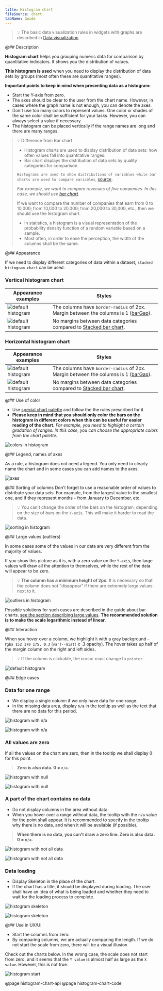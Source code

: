 ```yaml
---
title: Histogram chart
fileSource: chart
tabName: Guide
---
```


> 💡 The basic data visualization rules in widgets with graphs are described in [Data visualization](/data-display/data-visualization/).

@## Description

**Histogram chart** helps you grouping numeric data for comparison by quantitative indicators. It shows you the distribution of values.

**This histogram is used** when you need to display the distribution of data sets by groups (most often these are quantitative ranges).

**Important points to keep in mind when presenting data as a histogram:**

- Start the Y-axis from zero.
- The axes should be clear to the user from the chart name. However, in cases where the graph name is not enough, you can denote the axes.
- Don't use too many colors to represent values. One color or shades of the same color shall be sufficient for your tasks. However, you can always select a value if necessary.
- The histogram can be placed vertically if the range names are long and there are many ranges.

> 💡 Difference from Bar chart
>
> - Histogram charts are used to display distribution of data sets: how often values fall into quantitative ranges.
> - Bar chart displays the distribution of data sets by quality categories for comparison.
>
> `Histograms are used to show distributions of variables while bar charts are used to compare variables`, [source](https://www.forbes.com/sites/naomirobbins/2012/01/04/a-histogram-is-not-a-bar-chart/#93b29b6d775f).
>
> _For example, we want to compare revenues of five companies. In this case, we should use [bar chart](/data-display/bar-chart/)._
>
> If we want to compare the number of companies that earn from 0 to 10,000; from 10,000 to 20,000; from 20,000 to 30,000, etc., then we should use the histogram chart.
>
> - In statistics, a histogram is a visual representation of the probability density function of a random variable based on a sample.
> - Most often, in order to ease the perception, the width of the columns shall be the same.

@## Appearance

If we need to display different categories of data within a dataset, `stacked histogram chart` can be used.

### Vertical histogram chart

| Appearance examples                                   | Styles                                                                                                                              |
| ----------------------------------------------------- | ----------------------------------------------------------------------------------------------------------------------------------- |
| ![default histogram](static/histogram-vert.png)       | The columns have `border-radius` of 2px. Margin between the columns is 1 ([barGap](http://recharts.org/en-US/api/BarChart#barGap)). |
| ![default histogram](static/histogram-vert-stack.png) | No margins between data categories compared to [Stacked bar chart](/data-display/bar-chart).                                        |

### Horizontal histogram chart

| Appearance examples                                  | Styles                                                                                                                              |
| ---------------------------------------------------- | ----------------------------------------------------------------------------------------------------------------------------------- |
| ![default histogram](static/histogram-hor.png)       | The columns have `border-radius` of 2px. Margin between the columns is 1 ([barGap](http://recharts.org/en-US/api/BarChart#barGap)). |
| ![default histogram](static/histogram-hor-stack.png) | No margins between data categories compared to [Stacked bar chart](/data-display/bar-chart).                                        |

@## Use of color

- Use [special chart palette](/style/color/) and follow the the rules prescribed for it.
- **Please keep in mind that you should only color the bars on the histogram in different colors when this can be useful for easier reading of the chart.** _For example, you need to highlight a certain gradation of ranges. In this case, you can choose the appropriate colors from the chart palette._

![colors in histogram](static/color-yes-no.png)

@## Legend, names of axes

As a rule, a histogram does not need a legend. You only need to clearly name the chart and in some cases you can add names to the axes.

![axes](static/axes.png)

@## Sorting of columns
Don't forget to use a reasonable order of values to distribute your data sets. For example, from the largest value to the smallest one, and if they represent months - from January to December, etc.

> 💡 You can't change the order of the bars on the histogram, depending on the size of bars on the `Y-axis`. This will make it harder to read the data.

![sorting in histogram](static/sort-yes-no.png)

@## Large values (outliers)

In some cases some of the values in our data are very different from the majority of values.

If you show this picture as it is, with a zero value on the `Y-axis`, then large values will draw all the attention to themselves, while the rest of the data will appear to be zero.

> 💡 **The column has a minimum height of 2px.** It is necessary so that the column does not "disappear" if there are extremely large values next to it.

![outliers in histogram](static/histogram-outliers.png)

Possible solutions for such cases are described in the guide about bar charts, [see the section describing large values](data-display/bar-chart/). **The recommended solution is to make the scale logarithmic instead of linear.**

@## Interaction

When you hover over a column, we highlight it with a gray background – r`gba 152 170 175, 0.3` (`var(--mist)` с .3 opacity). The hover takes up half of the margin column on the right and left sides.

> 💡 If the column is clickable, the cursor must change to `pointer`.

![default histogram](static/histogram-vert.png)

@## Edge cases

### Data for one range

- We display a single column if we only have data for one range.
- In the missing data area, display `n/a` in the tooltip as well as the text that there are no data for this period.

![histogram with n/a](static/histogram-na.png)

![histogram with n/a](static/histogram-hor-no-more.png)

### All values are zero

If all the values on the chart are zero, then in the tooltip we shall display 0 for this point.

> **Zero is also data. 0 ≠ `n/a`.**

![histogram with null](static/histogram-vert-null.png)

![histogram with null](static/histogram-hor-null.png)

### A part of the chart contains no data

- Do not display columns in the area without data.
- When you hover over a range without data, the tooltip with the `n/a` value for the point shall appear. It is recommended to specify in the tooltip why there is no data, and when it will be available (if possible).

> **When there is no data, you can't draw a zero line. Zero is also data. 0 ≠ `n/a`.**

![histogram with not all data](static/histogram-vert-partially.png)

![histogram with not all data](static/histogram-hor-partially.png)

### Data loading

- Display Skeleton in the place of the chart.
- If the chart has a title, it should be displayed during loading. The user shall have an idea of what is being loaded and whether they need to wait for the loading process to complete.

![histogram skeleton](static/histogram-vert-skeleton.png)

![histogram skeleton](static/histogram-hor-skeleton.png)

@## Use in UX/UI

- Start the columns from zero.
- By comparing columns, we are actually comparing the length. If we do not start the scale from zero, there will be a visual illusion.

Check out the charts below. In the wrong case, the scale does not start from zero, and it seems that the `Y value` is almost half as large as the `X value`. However, this is not true.

![histogram start](static/deception-yes-no.png)

@page histogram-chart-api
@page histogram-chart-code
